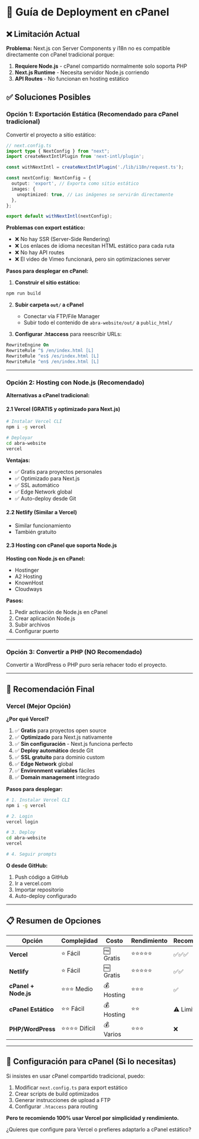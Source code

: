 # 🚀 Guía de Deployment en cPanel

## ❌ Limitación Actual

**Problema:** Next.js con Server Components y i18n no es compatible directamente con cPanel tradicional porque:

1. **Requiere Node.js** - cPanel compartido normalmente solo soporta PHP
2. **Next.js Runtime** - Necesita servidor Node.js corriendo
3. **API Routes** - No funcionan en hosting estático

## ✅ Soluciones Posibles

### Opción 1: Exportación Estática (Recomendado para cPanel tradicional)

Convertir el proyecto a sitio estático:

```typescript
// next.config.ts
import type { NextConfig } from "next";
import createNextIntlPlugin from 'next-intl/plugin';

const withNextIntl = createNextIntlPlugin('./lib/i18n/request.ts');

const nextConfig: NextConfig = {
  output: 'export', // Exporta como sitio estático
  images: {
    unoptimized: true, // Las imágenes se servirán directamente
  },
};

export default withNextIntl(nextConfig);
```

**Problemas con export estático:**
- ❌ No hay SSR (Server-Side Rendering)
- ❌ Los enlaces de idioma necesitan HTML estático para cada ruta
- ❌ No hay API routes
- ❌ El video de Vimeo funcionará, pero sin optimizaciones server

**Pasos para desplegar en cPanel:**

1. **Construir el sitio estático:**
```bash
npm run build
```

2. **Subir carpeta `out/` a cPanel**
   - Conectar vía FTP/File Manager
   - Subir todo el contenido de `abra-website/out/` a `public_html/`

3. **Configurar .htaccess** para reescribir URLs:
```apache
RewriteEngine On
RewriteRule ^$ /en/index.html [L]
RewriteRule ^es$ /es/index.html [L]
RewriteRule ^en$ /en/index.html [L]
```

---

### Opción 2: Hosting con Node.js (Recomendado)

**Alternativas a cPanel tradicional:**

#### 2.1 Vercel (GRATIS y optimizado para Next.js)
```bash
# Instalar Vercel CLI
npm i -g vercel

# Deployar
cd abra-website
vercel
```

**Ventajas:**
- ✅ Gratis para proyectos personales
- ✅ Optimizado para Next.js
- ✅ SSL automático
- ✅ Edge Network global
- ✅ Auto-deploy desde Git

#### 2.2 Netlify (Similar a Vercel)
- Similar funcionamiento
- También gratuito

#### 2.3 Hosting con cPanel que soporta Node.js

**Hosting con Node.js en cPanel:**
- Hostinger
- A2 Hosting
- KnownHost
- Cloudways

**Pasos:**
1. Pedir activación de Node.js en cPanel
2. Crear aplicación Node.js
3. Subir archivos
4. Configurar puerto

---

### Opción 3: Convertir a PHP (NO Recomendado)

Convertir a WordPress o PHP puro sería rehacer todo el proyecto.

---

## 🎯 Recomendación Final

### **Vercel (Mejor Opción)**

**¿Por qué Vercel?**
1. ✅ **Gratis** para proyectos open source
2. ✅ **Optimizado** para Next.js nativamente
3. ✅ **Sin configuración** - Next.js funciona perfecto
4. ✅ **Deploy automático** desde Git
5. ✅ **SSL gratuito** para dominio custom
6. ✅ **Edge Network** global
7. ✅ **Environment variables** fáciles
8. ✅ **Domain management** integrado

**Pasos para desplegar:**

```bash
# 1. Instalar Vercel CLI
npm i -g vercel

# 2. Login
vercel login

# 3. Deploy
cd abra-website
vercel

# 4. Seguir prompts
```

**O desde GitHub:**
1. Push código a GitHub
2. Ir a vercel.com
3. Importar repositorio
4. Auto-deploy configurado

---

## 📋 Resumen de Opciones

| Opción | Complejidad | Costo | Rendimiento | Recomendado |
|--------|-------------|-------|-------------|-------------|
| **Vercel** | ⭐ Fácil | 🆓 Gratis | ⭐⭐⭐⭐⭐ | ✅✅✅ |
| **Netlify** | ⭐ Fácil | 🆓 Gratis | ⭐⭐⭐⭐⭐ | ✅✅ |
| **cPanel + Node.js** | ⭐⭐⭐ Medio | 💰 Hosting | ⭐⭐⭐ | ✅ |
| **cPanel Estático** | ⭐⭐ Fácil | 💰 Hosting | ⭐⭐ | ⚠️ Limitado |
| **PHP/WordPress** | ⭐⭐⭐⭐ Difícil | 💰 Varios | ⭐⭐⭐ | ❌ |

---

## 🔧 Configuración para cPanel (Si lo necesitas)

Si insistes en usar cPanel compartido tradicional, puedo:
1. Modificar `next.config.ts` para export estático
2. Crear scripts de build optimizados
3. Generar instrucciones de upload a FTP
4. Configurar `.htaccess` para routing

**Pero te recomiendo 100% usar Vercel por simplicidad y rendimiento.**

¿Quieres que configure para Vercel o prefieres adaptarlo a cPanel estático?

